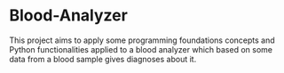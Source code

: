 # Blood-Analyzer
This project aims to apply some programming foundations concepts and Python functionalities applied to a blood analyzer which based on some data from a blood sample gives diagnoses about it.
